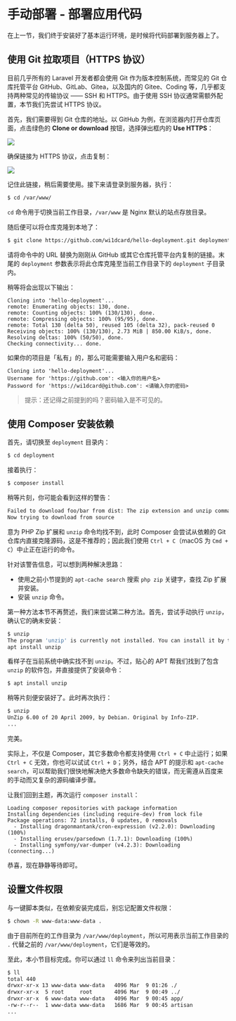# 手动部署 - 部署应用代码

在上一节，我们终于安装好了基本运行环境，是时候将代码部署到服务器上了。

## 使用 Git 拉取项目（HTTPS 协议）

目前几乎所有的 Laravel 开发者都会使用 Git 作为版本控制系统，而常见的 Git 仓库托管平台 GitHub、GitLab、Gitea，以及国内的 Gitee、Coding 等，几乎都支持两种常见的传输协议 —— SSH 和 HTTPS。由于使用 SSH 协议通常需额外配置，本节我们先尝试 HTTPS 协议。

首先，我们需要得到 Git 仓库的地址。以 GitHub 为例，在浏览器内打开仓库页面，点击绿色的 **Clone or download** 按钮，选择弹出框内的 **Use HTTPS**：

![](https://github.com/wi1dcard/laravel-deployment/raw/master/src/images/cbb4b89de6f9c27b463f1e5ad5ca68c8.png)

确保链接为 HTTPS 协议，点击复制：

![](https://github.com/wi1dcard/laravel-deployment/raw/master/src/images/b1e6d8b870b32f41ae94217f1d5dcdf5.png)

记住此链接，稍后需要使用。接下来请登录到服务器，执行：

```bash
$ cd /var/www/
```

`cd` 命令用于切换当前工作目录，`/var/www` 是 Nginx 默认的站点存放目录。

随后便可以将仓库克隆到本地了：

```bash
$ git clone https://github.com/wi1dcard/hello-deployment.git deployment
```

请将命令中的 URL 替换为刚刚从 GitHub 或其它仓库托管平台内复制的链接。末尾的 `deployment` 参数表示将此仓库克隆至当前工作目录下的 `deployment` 子目录内。

稍等将会出现以下输出：

```
Cloning into 'hello-deployment'...
remote: Enumerating objects: 130, done.
remote: Counting objects: 100% (130/130), done.
remote: Compressing objects: 100% (95/95), done.
remote: Total 130 (delta 50), reused 105 (delta 32), pack-reused 0
Receiving objects: 100% (130/130), 2.73 MiB | 850.00 KiB/s, done.
Resolving deltas: 100% (50/50), done.
Checking connectivity... done.
```

如果你的项目是「私有」的，那么可能需要输入用户名和密码：

```
Cloning into 'hello-deployment'...
Username for 'https://github.com': <输入你的用户名>
Password for 'https://wi1dcard@github.com': <请输入你的密码>
```

> 提示：还记得之前提到的吗？密码输入是不可见的。

## 使用 Composer 安装依赖

首先，请切换至 `deployment` 目录内：

```bash
$ cd deployment
```

接着执行：

```bash
$ composer install
```

稍等片刻，你可能会看到这样的警告：

```bash
Failed to download foo/bar from dist: The zip extension and unzip command are both missing, skipping.
Now trying to download from source
```

意为 PHP Zip 扩展和 `unzip` 命令均找不到，此时 Composer 会尝试从依赖的 Git 仓库内直接克隆源码，这是不推荐的；因此我们使用 `Ctrl + C`（macOS 为 `Cmd + C`）中止正在运行的命令。

针对该警告信息，可以想到两种解决思路：

- 使用之前小节提到的 `apt-cache search` 搜索 `php zip` 关键字，查找 Zip 扩展并安装。
- 安装 `unzip` 命令。

第一种方法本节不再赘述，我们来尝试第二种方法。首先，尝试手动执行 `unzip`，确认它的确未安装：

```bash
$ unzip
The program 'unzip' is currently not installed. You can install it by typing:
apt install unzip
```

看样子在当前系统中确实找不到 `unzip`。不过，贴心的 APT 帮我们找到了包含 `unzip` 的软件包，并直接提供了安装命令：

```bash
$ apt install unzip
```

稍等片刻便安装好了。此时再次执行：

```bash
$ unzip
UnZip 6.00 of 20 April 2009, by Debian. Original by Info-ZIP.
...
```

完美。

实际上，不仅是 Composer，其它多数命令都支持使用 `Ctrl + C` 中止运行；如果 `Ctrl + C` 无效，你也可以试试 `Ctrl + D`；另外，结合 APT 的提示和 `apt-cache search`，可以帮助我们很快地解决绝大多数命令缺失的错误，而无需遵从百度来的手动而又复杂的源码编译步骤。

让我们回到主题，再次运行 `composer install`：

```
Loading composer repositories with package information
Installing dependencies (including require-dev) from lock file
Package operations: 72 installs, 0 updates, 0 removals
  - Installing dragonmantank/cron-expression (v2.2.0): Downloading (100%)
  - Installing erusev/parsedown (1.7.1): Downloading (100%)
  - Installing symfony/var-dumper (v4.2.3): Downloading (connecting...)
```

恭喜，现在静静等待即可。

## 设置文件权限

与一键脚本类似，在依赖安装完成后，别忘记配置文件权限：

```bash
$ chown -R www-data:www-data .
```

由于目前所在的工作目录为 `/var/www/deployment`，所以可用表示当前工作目录的 `.` 代替之前的 `/var/www/deployment`，它们是等效的。

至此，本小节目标完成。你可以通过 `ll` 命令来列出当前目录：

```bash
$ ll
total 440
drwxr-xr-x 13 www-data www-data   4096 Mar  9 01:26 ./
drwxr-xr-x  5 root     root       4096 Mar  9 00:49 ../
drwxr-xr-x  6 www-data www-data   4096 Mar  9 00:45 app/
-rw-r--r--  1 www-data www-data   1686 Mar  9 00:45 artisan
...
```

